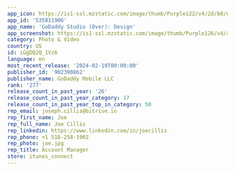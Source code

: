 ```yaml
---
app_icon: https://is1-ssl.mzstatic.com/image/thumb/Purple122/v4/2d/b0/e4/2db0e4e5-3159-a276-a53e-04984210118b/AppIcon-0-0-1x_U007emarketing-0-7-0-0-85-220.png/1024x1024bb.png
app_id: '535811906'
app_name: 'GoDaddy Studio (Over): Design'
app_screenshot: https://is1-ssl.mzstatic.com/image/thumb/Purple126/v4/4a/c7/88/4ac7880c-6fdf-1aea-76f1-708b4e8a9b78/152220fa-be47-46ec-b161-79b65a69b1ac_iPhone_6.5_01.jpg/1242x2688bb.png
category: Photo & Video
country: US
id: iGgDQ2Q_1Vz6
language: en
most_recent_release: '2024-02-19T00:00:00'
publisher_id: '902390862'
publisher_name: GoDaddy Mobile LLC
rank: '277'
release_count_in_past_year: '26'
release_count_in_past_year_category: 17
release_count_in_past_year_top_in_category: 50
rep_email: joseph.cillis@bitrise.io
rep_first_name: Joe
rep_full_name: Joe Cillis
rep_linkedin: https://www.linkedin.com/in/joecillis
rep_phone: +1 518-258-1902
rep_photo: joe.jpg
rep_title: Account Manager
store: itunes_connect
---
```

